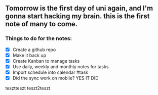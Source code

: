 ## Tomorrow is the first day of uni again, and I'm gonna start hacking my brain. this is the first note of many to come.


### Things to do for the notes:
- [x] Create a github repo
- [x] Make it back up
- [x] Create Kanban to manage tasks
- [x] Use daily, weekly and monthly notes for tasks
- [x] Import schedule into calendar #task
- [x] Did the sync work on mobile? YES IT DID

tesztteszt
teszt2teszt